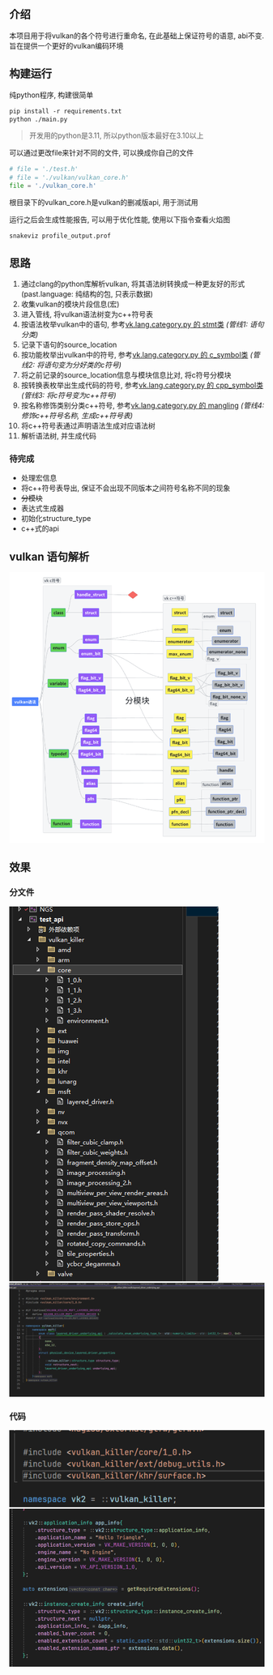 ## 介绍
本项目用于将vulkan的各个符号进行重命名, 在此基础上保证符号的语意, abi不变.  
旨在提供一个更好的vulkan编码环境

## 构建运行
纯python程序, 构建很简单
```shell
pip install -r requirements.txt
python ./main.py
```
> 开发用的python是3.11, 所以python版本最好在3.10以上

可以通过更改file来针对不同的文件, 可以换成你自己的文件

```python
# file = './test.h'
# file = './vulkan/vulkan_core.h'
file = './vulkan_core.h'
```
根目录下的vulkan_core.h是vulkan的删减版api, 用于测试用

运行之后会生成性能报告, 可以用于优化性能, 使用以下指令查看火焰图
```shell
snakeviz profile_output.prof
```
## 思路
1. 通过clang的python库解析vulkan, 将其语法树转换成一种更友好的形式(past.language: 纯结构的包, 只表示数据)
2. 收集vulkan的模块片段信息(宏) 
3. 进入管线, 将vulkan语法树变为c++符号表
4. 按语法枚举vulkan中的语句, 参考[vk.lang.category.py 的 stmt类](./vk/lang/category.py) _(管线1: 语句分类)_
5. 记录下语句的source_location
6. 按功能枚举出vulkan中的符号, 参考[vk.lang.category.py 的 c_symbol类](./vk/lang/category.py) _(管线2: 将语句变为分好类的c符号)_
7. 将之前记录的source_location信息与模块信息比对, 将c符号分模块 
8. 按转换表枚举出生成代码的符号, 参考[vk.lang.category.py 的 cpp_symbol类](./vk/lang/category.py) _(管线3: 将c符号变为c++符号)_
9. 按名称修饰类别分类c++符号, 参考[vk.lang.category.py 的 mangling](./vk/lang/category.py) _(管线4: 修饰c++符号名称, 生成c++符号表)_
10. 将c++符号表通过声明语法生成对应语法树
11. 解析语法树, 并生成代码

### 待完成
* 处理宏信息
* 将c++符号表导出, 保证不会出现不同版本之间符号名称不同的现象
* ~~分模块~~
* 表达式生成器
* 初始化structure_type
* c++式的api


## vulkan 语句解析
![img.png](../../resource/img_5.png)

## 效果
### 分文件
![img.png](../../resource/img_6.png)  
![img.png](../../resource/img_7.png)  
### 代码
![img.png](../../resource/img_8.png)  
![img.png](../../resource/img_9.png)  